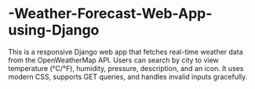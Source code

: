 # -Weather-Forecast-Web-App-using-Django
This is a responsive Django web app that fetches real-time weather data from the OpenWeatherMap API. Users can search by city to view temperature (°C/°F), humidity, pressure, description, and an icon. It uses modern CSS, supports GET queries, and handles invalid inputs gracefully.
